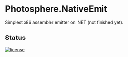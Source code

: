 # Photosphere.NativeEmit
Simplest x86 assembler emitter on .NET (not finished yet).

## Status
[![license](https://img.shields.io/github/license/mashape/apistatus.svg?maxAge=2592000)](https://github.com/sunloving/photosphere-nemit/blob/master/LICENSE)

